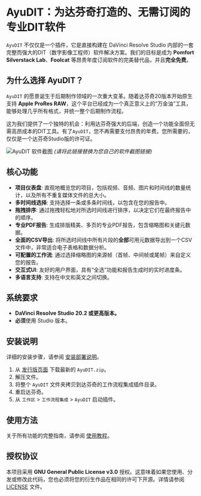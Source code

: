 # AyuDIT：为达芬奇打造的、无需订阅的专业DIT软件

`AyuDIT` 不仅仅是一个插件，它是直接构建在 DaVinci Resolve Studio 内部的一套完整而强大的DIT（数字影像工程师）软件解决方案。我们的目标是成为 **Pomfort Silverstack Lab**、**Foolcat** 等昂贵年度订阅软件的完美替代品，并且**完全免费**。

## 为什么选择 AyuDIT？

`AyuDIT` 的愿景诞生于后期制作领域的一次重大变革。随着达芬奇20版本开始原生支持 **Apple ProRes RAW**，这个平台已经成为一个真正意义上的“万金油”工具，能够处理几乎所有格式，并统一整个后期制作流程。

这为我们提供了一个独特的机会：利用达芬奇强大的后端，创造一个功能全面但无需高昂成本的DIT工具。有了`AyuDIT`，您不再需要支付昂贵的年费。您所需要的，仅仅是一个达芬奇Studio版的许可证。

![AyuDIT 软件截图](https://i.imgur.com/your-screenshot-url.png)
*(请将此链接替换为您自己的软件截图链接)*

## 核心功能

-   **项目仪表盘**: 直观地概览您的项目，包括视频、音频、图片和时间线的数量统计，以及所有不重复媒体文件的总大小。
-   **多时间线选择**: 支持选择一条或多条时间线，以包含在您的报告中。
-   **拖拽排序**: 通过拖拽轻松地对所选时间线进行排序，以决定它们在最终报告中的顺序。
-   **专业PDF报告**: 生成排版精美、多页的专业PDF报告，包含缩略图和关键元数据。
-   **全面的CSV导出**: 将所选时间线中所有片段的**全部**可用元数据导出到一个CSV文件中，非常适合电子表格和数据分析。
-   **可配置的工作流**: 通过选择缩略图的来源帧（首帧、中间帧或尾帧）来自定义您的报告。
-   **交互式UI**: 友好的用户界面，具有“全选”功能和报告生成时的实时进度条。
-   **多语言支持**: 支持在中文和英文之间切换。

## 系统要求

-   **DaVinci Resolve Studio 20.2 或更高版本。**
-   **必须**使用 Studio 版本。

## 安装说明

详细的安装步骤，请参阅 [安装部署说明](INSTALL_zh.md)。

1.  从 [发行版页面](https://github.com/AyuTao/AyuDIT/releases) 下载最新的 `AyuDIT.zip`。
2.  解压文件。
3.  将整个 `AyuDIT` 文件夹拷贝到达芬奇的工作流程集成插件目录。
4.  重启达芬奇。
5.  从 `工作区` > `工作流程集成` > `AyuDIT` 启动插件。

## 使用方法

关于所有功能的完整指南，请参阅 [使用教程](USER_MANUAL_zh.md)。

## 授权协议

本项目采用 **GNU General Public License v3.0** 授权。这意味着如果您使用、分发或修改此代码，您也必须将您的衍生作品在相同的许可下开源。详情请参阅 [LICENSE](LICENSE) 文件。
